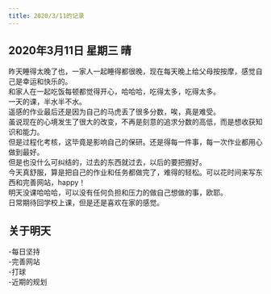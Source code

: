 ```yaml
---
title: 2020/3/11的记录
---
```

## 2020年3月11日 星期三 晴
昨天睡得太晚了也，一家人一起睡得都很晚，现在每天晚上给父母按按摩，感觉自己是幸运和快乐的。  
和家人在一起吃饭每顿都觉得开心，哈哈哈，吃得太多，吃得太多。  
一天的课，半水半不水。  
遥感的作业最后还是因为自己的马虎丢了很多分数，唉，真是难受。  
虽说现在的心境发生了很大的改变，不再是刻意的追求分数的高低，而是想收获知识和能力。  
但是过程化考核，这毕竟是影响自己的保研。还是得每一件事，每一次作业都用心做到最好。  
但是也没什么可纠结的，过去的东西就过去，以后的要把握好。  
今天真舒服，算是把自己的作业和任务都做完了，难得的轻松。可以花时间来写东西和完善网站，happy！  
明天没课哈哈哈，可以没有任何负担和压力的做自己想做的事，欧耶。  
日常期待回学校上课，但是还是喜欢在家的感觉。  
## 关于明天
-每日坚持  
-完善网站  
-打球  
-近期的规划  